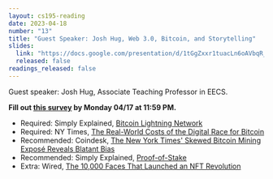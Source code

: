 ```yaml
---
layout: cs195-reading
date: 2023-04-18
number: "13"
title: "Guest Speaker: Josh Hug, Web 3.0, Bitcoin, and Storytelling"
slides:
  link: "https://docs.google.com/presentation/d/1tGgZxxr1tuacLn6oAVbqR_NhrMDepQEA9vYD5MVfIvs/edit#slide=id.g409413421_0637"
  released: false
readings_released: false
---
```


Guest speaker: Josh Hug, Associate Teaching Professor in EECS.

**Fill out [this survey][l13_form] by Monday 04/17 at 11:59 PM.**

- Required: Simply Explained, [Bitcoin Lightning Network](https://www.youtube.com/watch?v=rrr_zPmEiME)
- Required: NY Times, [The Real-World Costs of the Digital Race for Bitcoin](https://www.nytimes.com/2023/04/09/business/bitcoin-mining-electricity-pollution.html)
- Recommended: Coindesk, [The New York Times' Skewed Bitcoin Mining Exposé Reveals Blatant Bias](https://www.coindesk.com/consensus-magazine/2023/04/11/the-new-york-times-skewed-bitcoin-mining-expose-reveals-blatant-bias/)
- Recommended: Simply Explained, [Proof-of-Stake](https://www.youtube.com/watch?v=M3EFi_POhps)
- Extra: Wired, [The 10,000 Faces That Launched an NFT Revolution](https://www.wired.com/story/the-10000-faces-that-launched-an-nft-revolution/)

[l13_form]: https://docs.google.com/forms/d/e/1FAIpQLSei3R1Zm7JHpHDZesRHIFDm7ewug02Ff3UFvIF7mr4g6zguYA/viewform
